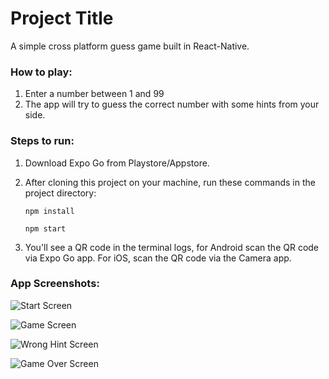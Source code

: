 # Project Title

A simple cross platform guess game built in React-Native.

### How to play:

1. Enter a number between 1 and 99
2. The app will try to guess the correct number with some hints
   from your side.

### Steps to run:

1. Download Expo Go from Playstore/Appstore.

2. After cloning this project on your machine, run these commands in the project directory:

   `npm install`

   `npm start`

3. You'll see a QR code in the terminal logs, for Android scan
   the QR code via Expo Go app. For iOS, scan the QR code via the Camera app.

### App Screenshots:

![Start Screen](./Screenshots/StartScreen.jpeg)

![Game Screen](./Screenshots/GameScreen.jpeg)

![Wrong Hint Screen](./Screenshots/WrongHint.jpeg)

![Game Over Screen](./Screenshots/GameOver.jpeg)
